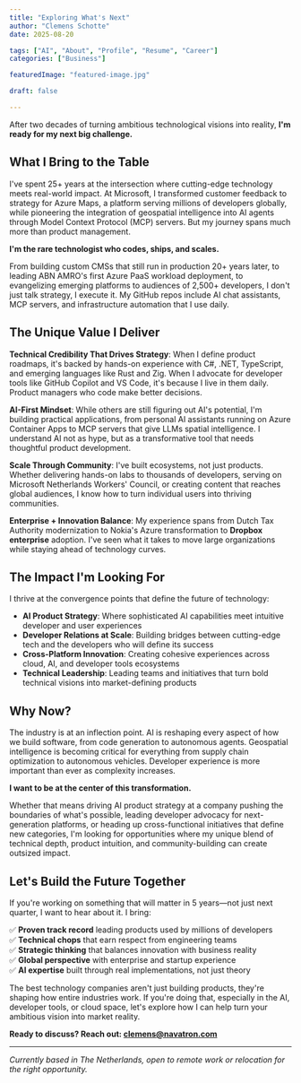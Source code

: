 ```yaml
---
title: "Exploring What's Next"
author: "Clemens Schotte"
date: 2025-08-20

tags: ["AI", "About", "Profile", "Resume", "Career"]
categories: ["Business"]

featuredImage: "featured-image.jpg"

draft: false

---
```


After two decades of turning ambitious technological visions into reality, **I'm ready for my next big challenge.**

## What I Bring to the Table

I've spent 25+ years at the intersection where cutting-edge technology meets real-world impact. At Microsoft, I transformed customer feedback to strategy for Azure Maps, a platform serving millions of developers globally, while pioneering the integration of geospatial intelligence into AI agents through Model Context Protocol (MCP) servers. But my journey spans much more than product management.

**I'm the rare technologist who codes, ships, and scales.**

From building custom CMSs that still run in production 20+ years later, to leading ABN AMRO's first Azure PaaS workload deployment, to evangelizing emerging platforms to audiences of 2,500+ developers, I don't just talk strategy, I execute it. My GitHub repos include AI chat assistants, MCP servers, and infrastructure automation that I use daily.

## The Unique Value I Deliver

**Technical Credibility That Drives Strategy**: When I define product roadmaps, it's backed by hands-on experience with C#, .NET, TypeScript, and emerging languages like Rust and Zig. When I advocate for developer tools like GitHub Copilot and VS Code, it's because I live in them daily. Product managers who code make better decisions.

**AI-First Mindset**: While others are still figuring out AI's potential, I'm building practical applications, from personal AI assistants running on Azure Container Apps to MCP servers that give LLMs spatial intelligence. I understand AI not as hype, but as a transformative tool that needs thoughtful product development.

**Scale Through Community**: I've built ecosystems, not just products. Whether delivering hands-on labs to thousands of developers, serving on Microsoft Netherlands Workers' Council, or creating content that reaches global audiences, I know how to turn individual users into thriving communities.

**Enterprise + Innovation Balance**: My experience spans from Dutch Tax Authority modernization to Nokia's Azure transformation to **Dropbox enterprise** adoption. I've seen what it takes to move large organizations while staying ahead of technology curves.

## The Impact I'm Looking For

I thrive at the convergence points that define the future of technology:

- **AI Product Strategy**: Where sophisticated AI capabilities meet intuitive developer and user experiences
- **Developer Relations at Scale**: Building bridges between cutting-edge tech and the developers who will define its success  
- **Cross-Platform Innovation**: Creating cohesive experiences across cloud, AI, and developer tools ecosystems
- **Technical Leadership**: Leading teams and initiatives that turn bold technical visions into market-defining products

## Why Now?

The industry is at an inflection point. AI is reshaping every aspect of how we build software, from code generation to autonomous agents. Geospatial intelligence is becoming critical for everything from supply chain optimization to autonomous vehicles. Developer experience is more important than ever as complexity increases.

**I want to be at the center of this transformation.**

Whether that means driving AI product strategy at a company pushing the boundaries of what's possible, leading developer advocacy for next-generation platforms, or heading up cross-functional initiatives that define new categories, I'm looking for opportunities where my unique blend of technical depth, product intuition, and community-building can create outsized impact.

## Let's Build the Future Together

If you're working on something that will matter in 5 years—not just next quarter, I want to hear about it. I bring:

✅ **Proven track record** leading products used by millions of developers  
✅ **Technical chops** that earn respect from engineering teams  
✅ **Strategic thinking** that balances innovation with business reality  
✅ **Global perspective** with enterprise and startup experience  
✅ **AI expertise** built through real implementations, not just theory  

The best technology companies aren't just building products, they're shaping how entire industries work. If you're doing that, especially in the AI, developer tools, or cloud space, let's explore how I can help turn your ambitious vision into market reality.

**Ready to discuss? Reach out: clemens@navatron.com**

---

*Currently based in The Netherlands, open to remote work or relocation for the right opportunity.*